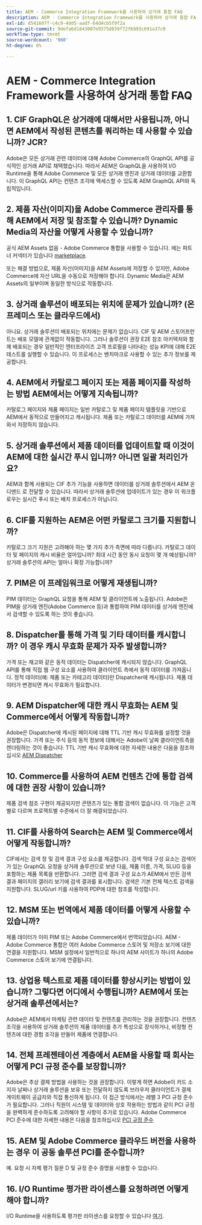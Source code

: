 ```yaml
---
title: AEM - Commerce Integration Framework를 사용하여 상거래 통합 FAQ
description: AEM - Commerce Integration Framework를 사용하여 상거래 통합 FAQ
exl-id: d541607f-c4c9-4dd5-aadf-64d4cb5f9f2a
source-git-commit: 9defa6d1843007e9375d839f72f6993c691a37c0
workflow-type: tm+mt
source-wordcount: '960'
ht-degree: 0%

---
```


# AEM - Commerce Integration Framework를 사용하여 상거래 통합 FAQ

## 1. CIF GraphQL은 상거래에 대해서만 사용됩니까, 아니면 AEM에서 작성된 콘텐츠를 쿼리하는 데 사용할 수 있습니까? JCR?

Adobe은 모든 상거래 관련 데이터에 대해 Adobe Commerce의 GraphQL API를 공식적인 상거래 API로 채택했습니다. 따라서 AEM은 GraphQL을 사용하여 I/O Runtime을 통해 Adobe Commerce 및 모든 상거래 엔진과 상거래 데이터를 교환합니다. 이 GraphQL API는 컨텐츠 조각에 액세스할 수 있도록 AEM GraphQL API와 독립적입니다.

## 2. 제품 자산(이미지)을 Adobe Commerce 관리자를 통해 AEM에서 저장 및 참조할 수 있습니까? Dynamic Media의 자산을 어떻게 사용할 수 있습니까?

공식 AEM Assets 없음 - Adobe Commerce 통합을 사용할 수 있습니다. 에는 파트너 커넥터가 있습니다 [marketplace](https://marketplace.magento.com/partner/bounteous_ecomm).

또는 해결 방법으로, 제품 자산(이미지)을 AEM Assets에 저장할 수 있지만, Adobe Commerce에 자산 URL을 수동으로 저장해야 합니다. Dynamic Media은 AEM Assets의 일부이며 동일한 방식으로 작동합니다.

## 3. 상거래 솔루션이 배포되는 위치에 문제가 있습니까? (온프레미스 또는 클라우드에서)

아니요. 상거래 솔루션이 배포되는 위치에는 문제가 없습니다. CIF 및 AEM 스토어프런트는 배포 모델에 관계없이 작동합니다. 그러나 솔루션이 권장 E2E 참조 아키텍처와 함께 배포되는 경우 일반적인 엔터프라이즈 고객 프로필을 나타내는 성능 KPI에 대해 E2E 테스트를 실행할 수 있습니다. 이 프로세스는 벤치마크로 사용할 수 있는 추가 정보를 제공합니다.

## 4. AEM에서 카탈로그 페이지 또는 제품 페이지를 작성하는 방법 AEM에서는 어떻게 지속됩니까?

카탈로그 페이지와 제품 페이지는 일반 카탈로그 및 제품 페이지 템플릿을 기반으로 AEM에서 동적으로 만들어지고 캐시됩니다. 제품 또는 카탈로그 데이터를 AEM에 가져와서 저장하지 않습니다.

## 5. 상거래 솔루션에서 제품 데이터를 업데이트할 때 이것이 AEM에 대한 실시간 푸시 입니까? 아니면 일괄 처리인가요?

AEM과 함께 사용되는 CIF 추가 기능을 사용하면 데이터를 상거래 솔루션에서 AEM 온디맨드 로 전달할 수 있습니다. 따라서 상거래 솔루션에 업데이트가 있는 경우 이 워크플로우는 실시간 푸시 또는 배치 프로세스가 아닙니다.

## 6. CIF를 지원하는 AEM은 어떤 카탈로그 크기를 지원합니까?

카탈로그 크기 지원은 고려해야 하는 몇 가지 추가 측면에 따라 다릅니다. 카탈로그 데이터 및 페이지의 캐시 비율은 얼마입니까? 최대 시간 동안 동시 요청이 몇 개 예상됩니까? 상거래 솔루션의 API는 얼마나 확장 가능합니까?

## 7. PIM은 이 프레임워크로 어떻게 재생됩니까?

PIM 데이터는 GraphQL 요청을 통해 AEM 및 클라이언트에 노출됩니다. Adobe은 PIM을 상거래 엔진(Adobe Commerce 등)과 통합하여 PIM 데이터를 상거래 엔진에서 검색할 수 있도록 하는 것이 좋습니다.

## 8. Dispatcher를 통해 가격 및 기타 데이터를 캐시합니까? 이 경우 캐시 무효화 문제가 자주 발생합니까?

가격 또는 재고와 같은 동적 데이터는 Dispatcher에 캐시되지 않습니다. GraphQL API를 통해 직접 웹 구성 요소를 사용하여 클라이언트 측에서 동적 데이터를 가져옵니다. 정적 데이터(예: 제품 또는 카테고리 데이터)만 Dispatcher에 캐시됩니다. 제품 데이터가 변경되면 캐시 무효화가 필요합니다.

## 9. AEM Dispatcher에 대한 캐시 무효화는 AEM 및 Commerce에서 어떻게 작동합니까?

Adobe은 Dispatcher에 캐시된 페이지에 대해 TTL 기반 캐시 무효화를 설정할 것을 권장합니다. 가격 또는 주식 등의 동적 정보에 대해서는 Adobe이 날짜 클라이언트측을 렌더링하는 것이 좋습니다. TTL 기반 캐시 무효화에 대한 자세한 내용은 다음을 참조하십시오 [AEM Dispatcher](https://experienceleague.adobe.com/docs/experience-cloud-kcs/kbarticles/KA-17458.html?lang=ko)

## 10. Commerce를 사용하여 AEM 컨텐츠 간에 통합 검색에 대한 권장 사항이 있습니까?

제품 검색 참조 구현이 제공되지만 콘텐츠가 있는 통합 검색이 없습니다. 이 기능은 고객별로 다르며 프로젝트별 수준에서 더 잘 해결되었습니다.

## 11. CIF를 사용하여 Search는 AEM 및 Commerce에서 어떻게 작동합니까?

CIF에서는 검색 창 및 검색 결과 구성 요소를 제공합니다. 검색 막대 구성 요소는 검색어가 있는 GraphQL 요청을 상거래 솔루션으로 보낸 다음, 제품 이름, 가격, SLUG 등을 포함하는 제품 목록을 반환합니다. 그러면 검색 결과 구성 요소가 AEM에서 만든 검색 결과 페이지의 갤러리 보기에 검색 결과를 표시합니다. 검색은 기본 전체 텍스트 검색을 지원합니다. SLUG/url 키를 사용하여 PDP에 대한 참조를 작성합니다.

## 12. MSM 또는 번역에서 제품 데이터를 어떻게 사용할 수 있습니까?

제품 데이터가 이미 PIM 또는 Adobe Commerce에서 번역되었습니다. AEM - Adobe Commerce 통합은 여러 Adobe Commerce 스토어 및 저장소 보기에 대한 연결을 지원합니다. MSM 설정에서 일반적으로 하나의 AEM 사이트가 하나의 Adobe Commerce 스토어 보기에 연결됩니다.

## 13. 상업용 텍스트로 제품 데이터를 향상시키는 방법이 있습니까? 그렇다면 어디에서 수행됩니까? AEM에서 또는 상거래 솔루션에서는?

Adobe은 AEM에서 마케팅 관련 데이터 및 컨텐츠를 관리하는 것을 권장합니다. 컨텐츠 조각을 사용하여 상거래 솔루션의 제품 데이터를 추가 특성으로 장식하거나, 비정형 컨텐츠에 대한 경험 조각을 만들어 제품에 연결합니다.

## 14. 전체 프레젠테이션 계층에서 AEM을 사용할 때 회사는 어떻게 PCI 규정 준수를 보장합니까?

Adobe은 추상 결제 방법을 사용하는 것을 권장합니다. 이렇게 하면 Adobe이 카드 소지자 날짜나 상거래 솔루션을 보유 또는 전달하지 않도록 브라우저 클라이언트가 결제 게이트웨이 공급자와 직접 통신하게 됩니다. 이 접근 방식에서는 레벨 3 PCI 규정 준수가 필요합니다. 그러나 직원이 시스템 및 데이터와 상호 작용하는 방법과 같이 PCI 규정을 완벽하게 준수하도록 고려해야 할 사항이 추가로 있습니다. Adobe Commerce PCI 준수에 대한 자세한 내용은 다음을 참조하십시오 [PCI 규정 준수](https://business.adobe.com/products/magento/pci-compliance.html)

## 15. AEM 및 Adobe Commerce 클라우드 버전을 사용하는 경우 이 공동 솔루션 PCI를 준수합니까?

예. 요청 시 자체 평가 질문 D 및 규정 준수 증명을 사용할 수 있습니다.

## 16. I/O Runtime 평가판 라이센스를 요청하려면 어떻게 해야 합니까?

I/O Runtime을 사용하도록 평가판 라이센스를 요청할 수 있습니다 [여기](https://adobeio.typeform.com/to/obqgRm).

